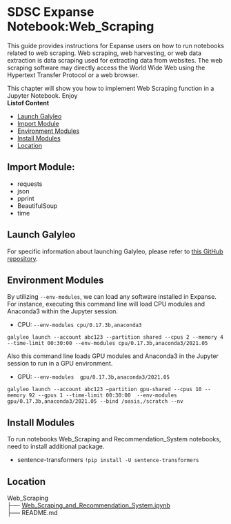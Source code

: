 # SDSC Expanse Notebook:Web_Scraping
This guide provides instructions for Expanse users on how to run notebooks related to web scraping.
Web scraping, web harvesting, or web data extraction is data scraping used for extracting data from websites. The web scraping software may directly access the World Wide Web using the Hypertext Transfer Protocol or a web browser.

This chapter will show you how to implement Web Scraping function in a Jupyter Notebook. Enjoy\
  **Listof Content**
- [Launch Galyleo](#launch-galyleo)
- [Import Module](#import_module)
- [Environment Modules](#environment-modules)
- [Install Modules](#install-modules)
- [Location](#location)

## Import Module:
- requests
- json
- pprint
- BeautifulSoup
- time

## Launch Galyleo
For specific information about launching Galyleo, please refer to [this GitHub repository](https://github.com/mkandes/galyleo).

## Environment Modules
By utilizing `--env-modules`, we can load any software installed in Expanse. 
For instance, executing this command line will load CPU modules and Anaconda3 within the Jupyter session.
  - CPU:
`--env-modules cpu/0.17.3b,anaconda3`
```
galyleo launch --account abc123 --partition shared --cpus 2 --memory 4 --time-limit 00:30:00 --env-modules cpu/0.17.3b,anaconda3/2021.05
```
Also this command line loads GPU modules and Anaconda3 in the Jupyter session to run in a GPU environment.
 - GPU:
`--env-modules  gpu/0.17.3b,anaconda3/2021.05`
```
galyleo launch --account abc123 —partition gpu-shared --cpus 10 --memory 92 --gpus 1 --time-limit 00:30:00  --env-modules  gpu/0.17.3b,anaconda3/2021.05 --bind /oasis,/scratch --nv
```

## Install Modules
To run  notebooks Web_Scraping and Recommendation_System notebooks, need to install additional package.
- sentence-transformers
`!pip install -U sentence-transformers`

## Location 

Web_Scraping\
├── [Web_Scraping_and_Recommendation_System.ipynb](./web_scraping_and_recommendation_system.ipynb)\
├── README.md

